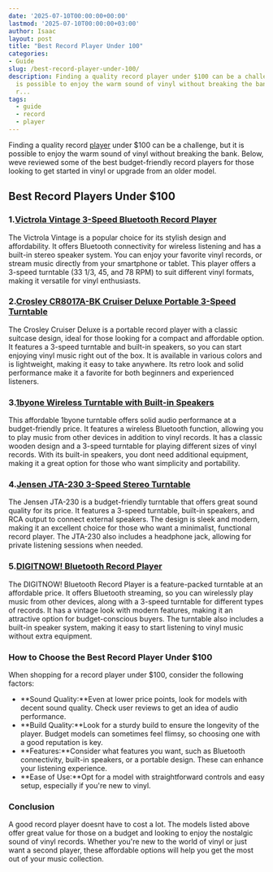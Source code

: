 ```yaml
---
date: '2025-07-10T00:00:00+00:00'
lastmod: '2025-07-10T00:00:00+03:00'
author: Isaac
layout: post
title: "Best Record Player Under 100"
categories:
- Guide
slug: /best-record-player-under-100/
description: Finding a quality record player under $100 can be a challenge, but it
  is possible to enjoy the warm sound of vinyl without breaking the bank. Below, weve
  r...
tags: 
  - guide
  - record
  - player
---
```

Finding a quality record [player](/posts/best-music-player-for-windows-10-free-download/) under $100 can be a challenge, but it is possible to enjoy the warm sound of vinyl without breaking the bank. Below, weve reviewed some of the best budget-friendly record players for those looking to get started in vinyl or upgrade from an older model.
## Best Record Players Under $100
### 1.[Victrola Vintage 3-Speed Bluetooth Record Player](https://www.amazon.com/dp/B08FM14M8V?tag=p-policy-20)
The Victrola Vintage is a popular choice for its stylish design and affordability. It offers Bluetooth connectivity for wireless listening and has a built-in stereo speaker system. You can enjoy your favorite vinyl records, or stream music directly from your smartphone or tablet.
This player offers a 3-speed turntable (33 1/3, 45, and 78 RPM) to suit different vinyl formats, making it versatile for vinyl enthusiasts.
### 2.[Crosley CR8017A-BK Cruiser Deluxe Portable 3-Speed Turntable](https://www.amazon.com/dp/B086Y4N1F7?tag=p-policy-20)
The Crosley Cruiser Deluxe is a portable record player with a classic suitcase design, ideal for those looking for a compact and affordable option. It features a 3-speed turntable and built-in speakers, so you can start enjoying vinyl music right out of the box.
It is available in various colors and is lightweight, making it easy to take anywhere. Its retro look and solid performance make it a favorite for both beginners and experienced listeners.
### 3.[1byone Wireless Turntable with Built-in Speakers](https://www.amazon.com/dp/B07V25MX3T?tag=p-policy-20)
This affordable 1byone turntable offers solid audio performance at a budget-friendly price. It features a wireless Bluetooth function, allowing you to play music from other devices in addition to vinyl records. It has a classic wooden design and a 3-speed turntable for playing different sizes of vinyl records.
With its built-in speakers, you dont need additional equipment, making it a great option for those who want simplicity and portability.
### 4.[Jensen JTA-230 3-Speed Stereo Turntable](https://www.amazon.com/dp/B01G1M8RU6?tag=p-policy-20)
The Jensen JTA-230 is a budget-friendly turntable that offers great sound quality for its price. It features a 3-speed turntable, built-in speakers, and RCA output to connect external speakers. The design is sleek and modern, making it an excellent choice for those who want a minimalist, functional record player.
The JTA-230 also includes a headphone jack, allowing for private listening sessions when needed.
### 5.[DIGITNOW! Bluetooth Record Player](https://www.amazon.com/dp/B08H4H7XJ2?tag=p-policy-20)
The DIGITNOW! Bluetooth Record Player is a feature-packed turntable at an affordable price. It offers Bluetooth streaming, so you can wirelessly play music from other devices, along with a 3-speed turntable for different types of records. It has a vintage look with modern features, making it an attractive option for budget-conscious buyers.
The turntable also includes a built-in speaker system, making it easy to start listening to vinyl music without extra equipment.
### How to Choose the Best Record Player Under $100
When shopping for a record player under $100, consider the following factors:
- **Sound Quality:**Even at lower price points, look for models with decent sound quality. Check user reviews to get an idea of audio performance.
- **Build Quality:**Look for a sturdy build to ensure the longevity of the player. Budget models can sometimes feel flimsy, so choosing one with a good reputation is key.
- **Features:**Consider what features you want, such as Bluetooth connectivity, built-in speakers, or a portable design. These can enhance your listening experience.
- **Ease of Use:**Opt for a model with straightforward controls and easy setup, especially if you're new to vinyl.
### Conclusion
A good record player doesnt have to cost a lot. The models listed above offer great value for those on a budget and looking to enjoy the nostalgic sound of vinyl records. Whether you're new to the world of vinyl or just want a second player, these affordable options will help you get the most out of your music collection.
